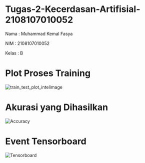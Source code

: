 # Tugas-2-Kecerdasan-Artifisial-2108107010052
Nama   : Muhammad Kemal Fasya

NIM    : 2108107010052

Kelas  : B

# Plot Proses Training
![train_test_plot_intelimage](https://github.com/Dbrandlazz/Tugas-2-Kecerdasan-Artifisial-2108107010052/assets/73331870/06702878-05c5-40b1-b736-6fd8590e3f10)

# Akurasi yang Dihasilkan
![Accuracy](https://github.com/Dbrandlazz/Tugas-2-Kecerdasan-Artifisial-2108107010052/assets/73331870/213572d6-f54b-4d96-8a10-db9046f5433e)

# Event Tensorboard
![Tensorboard](https://github.com/Dbrandlazz/Tugas-2-Kecerdasan-Artifisial-2108107010052/assets/73331870/f2d7d756-c562-43be-9ff3-21a4b78362a1)

